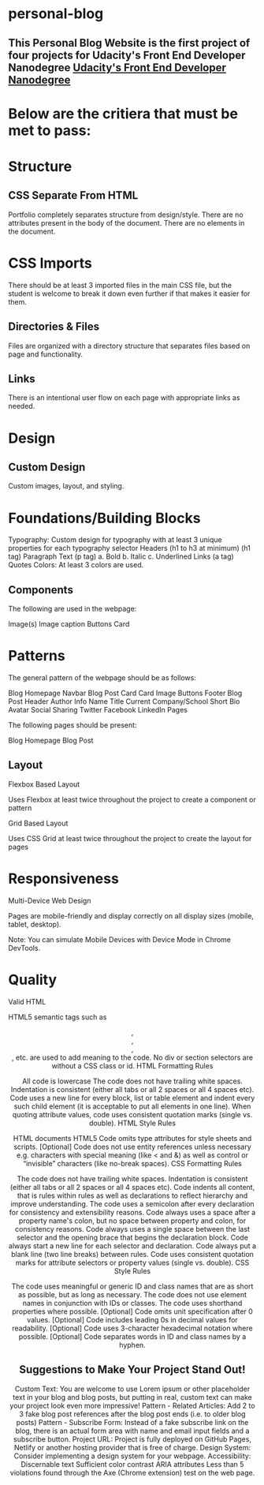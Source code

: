 # personal-blog

## This Personal Blog Website is the first project of four projects for Udacity's Front End Developer Nanodegree <b>[Udacity's Front End Developer Nanodegree](https://www.udacity.com/course/front-end-web-developer-nanodegree--nd0011)</b>

# Below are the critiera that must be met to pass:

# Structure

## CSS Separate From HTML

Portfolio completely separates structure from design/style.
There are no attributes present in the body of the document.
There are no elements in the document.

# CSS Imports

There should be at least 3 imported files in the main CSS file, but the student is welcome to break it down even further if that makes it easier for them.

## Directories & Files

Files are organized with a directory structure that separates files based on page and functionality.

## Links

There is an intentional user flow on each page with appropriate links as needed.

# Design

## Custom Design

Custom images, layout, and styling.

# Foundations/Building Blocks

Typography: Custom design for typography with at least 3 unique properties for each typography selector
Headers (h1 to h3 at minimum) (h1 tag)
Paragraph Text (p tag)
a. Bold
b. Italic
c. Underlined
Links (a tag)
Quotes
Colors: At least 3 colors are used.

## Components

The following are used in the webpage:

Image(s)
Image caption
Buttons
Card

# Patterns

The general pattern of the webpage should be as follows:

Blog Homepage
Navbar
Blog Post Card
Card
Image
Buttons
Footer
Blog Post
Header
Author Info
Name
Title
Current Company/School
Short Bio
Avatar
Social Sharing
Twitter
Facebook
LinkedIn
Pages

The following pages should be present:

Blog Homepage
Blog Post

## Layout

Flexbox Based Layout

Uses Flexbox at least twice throughout the project to create a component or pattern

Grid Based Layout

Uses CSS Grid at least twice throughout the project to create the layout for pages

# Responsiveness

Multi-Device Web Design

Pages are mobile-friendly and display correctly on all display sizes (mobile, tablet, desktop).

Note: You can simulate Mobile Devices with Device Mode in Chrome DevTools.

# Quality

Valid HTML

HTML5 semantic tags such as <header>, <footer>, <article>, <section> , etc. are used to add meaning to the code.
No div or section selectors are without a CSS class or id.
HTML Formatting Rules

All code is lowercase
The code does not have trailing white spaces.
Indentation is consistent (either all tabs or all 2 spaces or all 4 spaces etc).
Code uses a new line for every block, list or table element and indent every such child element (it is acceptable to put all elements in one line).
When quoting attribute values, code uses consistent quotation marks (single vs. double).
HTML Style Rules

HTML documents HTML5 <!doctype html>
Code omits type attributes for style sheets and scripts.
[Optional] Code does not use entity references unless necessary e.g. characters with special meaning (like < and &) as well as control or “invisible” characters (like no-break spaces).
CSS Formatting Rules

The code does not have trailing white spaces.
Indentation is consistent (either all tabs or all 2 spaces or all 4 spaces etc).
Code indents all content, that is rules within rules as well as declarations to reflect hierarchy and improve understanding.
The code uses a semicolon after every declaration for consistency and extensibility reasons.
Code always uses a space after a property name's colon, but no space between property and colon, for consistency reasons.
Code always uses a single space between the last selector and the opening brace that begins the declaration block. Code always start a new line for each selector and declaration.
Code always put a blank line (two line breaks) between rules.
Code uses consistent quotation marks for attribute selectors or property values (single vs. double).
CSS Style Rules

The code uses meaningful or generic ID and class names that are as short as possible, but as long as necessary.
The code does not use element names in conjunction with IDs or classes.
The code uses shorthand properties where possible.
[Optional] Code omits unit specification after 0 values.
[Optional] Code includes leading 0s in decimal values for readability.
[Optional] Code uses 3-character hexadecimal notation where possible.
[Optional] Code separates words in ID and class names by a hyphen.

## Suggestions to Make Your Project Stand Out!
Custom Text: You are welcome to use Lorem ipsum or other placeholder text in your blog and blog posts, but putting in real, custom text can make your project look even more impressive!
Pattern - Related Articles: Add 2 to 3 fake blog post references after the blog post ends (i.e. to older blog posts)
Pattern - Subscribe Form: Instead of a fake subscribe link on the blog, there is an actual form area with name and email input fields and a subscribe button.
Project URL: Project is fully deployed on GitHub Pages, Netlify or another hosting provider that is free of charge.
Design System: Consider implementing a design system for your webpage.
Accessibility:
Discernable text
Sufficient color contrast
ARIA attributes
Less than 5 violations found through the Axe (Chrome extension) test on the web page.
